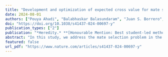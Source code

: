 ```yaml
---
title: "Development and optimization of expected cross value for mate selection problems"
date: 2024-08-01
authors: ["Pouya Ahadi", "Balabhaskar Balasundaram", "Juan S. Borrero", "Charles Chen"]
doi: "https://doi.org/10.1038/s41437-024-00697-y"
publication_types: ["2"]
publication: "*Heredity.* **[Honourable Mention: Best student-led methodological paper in Heredity for 2024.](https://www.nature.com/collections/cdgeacabcb)**"
abstract: "In this study, we address the mate selection problem in the hybridization stage of a breeding pipeline, which constitutes the multi-objective breeding goal key to the performance of a variety development program. The solution framework we formulate seeks to ensure that individuals with the most desirable genomic characteristics are selected to cross in order to maximize the likelihood of the inheritance of desirable genetic materials to the progeny. Unlike approaches that use phenotypic values for parental selection and evaluate individuals separately, we use a criterion that relies on the genetic architecture of traits and evaluates combinations of genomic information of the pairs of individuals. We introduce the _expected cross value_ (ECV) criterion that measures the expected number of desirable alleles for gametes produced by pairs of individuals sampled from a population of potential parents. We use the ECV criterion to develop an integer linear programming formulation for the parental selection problem. The formulation is capable of controlling the inbreeding level between selected mates. We evaluate the approach or two applications: (i) improving multiple target traits simultaneously, and (ii) finding a multi-parental solution to design crossing blocks. We evaluate the performance of the ECV criterion using a simulation study. Finally, we discuss how the ECV criterion and the proposed integer linear programming techniques can be applied to improve breeding efficiency while maintaining genetic diversity in a breeding program."
featured: false
url_pdf: "https://www.nature.com/articles/s41437-024-00697-y"
---
```

